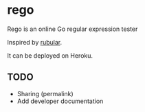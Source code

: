 rego
====

Rego is an online Go regular expression tester

Inspired by [rubular](http://rubular.com/).

It can be deployed on Heroku.

## TODO

* Sharing (permalink)
* Add developer documentation
